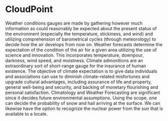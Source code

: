 # CloudPoint
Weather conditions gauges are made by gathering however much information as could reasonably be expected about the present status of the environment (especially the temperature, stickiness, and wind) and utilizing comprehension of barometrical cycles (through meteorology) to decide how the air develops from now on. Weather forecasts determine the expectation of the condition of the air for a given area utilizing the use of science and innovation. This incorporates temperature, downpour, darkness, wind speed, and moistness. Climate admonitions are an extraordinary sort of short-range gauge for the insurance of human existence. The objective of climate expectation is to give data individuals and associations can use to diminish climate-related misfortunes and upgrade cultural advantages, including assurance of life and property, general well-being and security, and backing of monetary flourishing and personal satisfaction. Climatology and Weather Forecasting are significant since it decides future environmental assumptions. Using the scope, one can decide the probability of snow and hail arriving at the surface. We can likewise have the option to recognize the nuclear power from the sun that is available to a locale.
